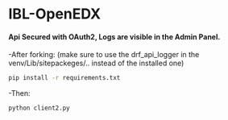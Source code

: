 # IBL-OpenEDX

#### Api Secured with OAuth2, Logs are visible in the Admin Panel.
-After forking:
(make sure to use the drf_api_logger in the venv/Lib/sitepackeges/.. instead of the installed one)
```bash
pip install -r requirements.txt
```
-Then:
```bash
python client2.py
```
